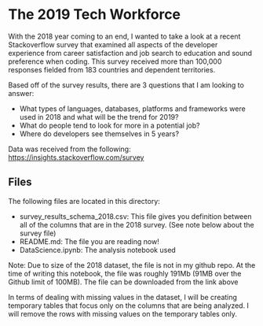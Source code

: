 # The 2019 Tech Workforce

With the 2018 year coming to an end, I wanted to take a look at a recent Stackoverflow survey that examined all aspects of the developer experience from career satisfaction and job search to education and sound preference when coding. This survey received more than 100,000 responses fielded from 183 countries and dependent territories.

Based off of the survey results, there are 3 questions that I am looking to answer:
- What types of languages, databases, platforms and frameworks were used in 2018 and what will be the trend for 2019?
- What do people tend to look for more in a potential job?
- Where do developers see themselves in 5 years?
        

Data was received from the following:
https://insights.stackoverflow.com/survey

## Files
The following files are located in this directory:
- survey_results_schema_2018.csv: This file gives you definition between all of the columns that are in the 2018 survey.  (See note below about the survey file)
- README.md: The file you are reading now!
- DataScience.ipynb: The analysis notebook used

Note: Due to size of the 2018 dataset, the file is not in my github repo.  At the time of writing this notebook, the file was roughly 191Mb (91MB over the Github limit of 100MB).  The file can be downloaded from the link above

In terms of dealing with missing values in the dataset, I will be creating temporary tables that focus only on the columns that are being analyzed.  I will remove the rows with missing values on the temporary tables only.  
